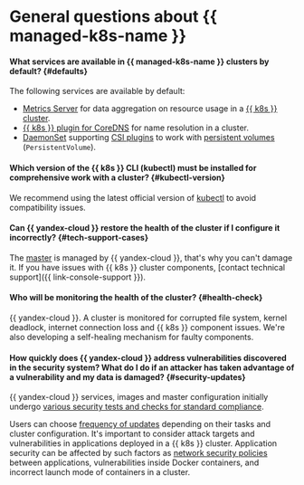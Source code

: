 # General questions about {{ managed-k8s-name }}

#### What services are available in {{ managed-k8s-name }} clusters by default? {#defaults}

The following services are available by default:
* [Metrics Server](https://github.com/kubernetes-sigs/metrics-server) for data aggregation on resource usage in a [{{ k8s }} cluster](../concepts/index.md#kubernetes-cluster).
* [{{ k8s }} plugin for CoreDNS](https://coredns.io/plugins/kubernetes/) for name resolution in a cluster.
* [DaemonSet](https://kubernetes.io/docs/concepts/workloads/controllers/daemonset/) supporting [CSI plugins](https://github.com/container-storage-interface/spec) to work with [persistent volumes](../concepts/volume.md) (`PersistentVolume`).

#### Which version of the {{ k8s }} CLI (kubectl) must be installed for comprehensive work with a cluster? {#kubectl-version}

We recommend using the latest official version of [kubectl](https://kubernetes.io/docs/tasks/tools/#kubectl) to avoid compatibility issues.

#### Can {{ yandex-cloud }} restore the health of the cluster if I configure it incorrectly? {#tech-support-cases}

The [master](../concepts/index.md#master) is managed by {{ yandex-cloud }}, that's why you can't damage it. If you have issues with {{ k8s }} cluster components, [contact technical support]({{ link-console-support }}).

#### Who will be monitoring the health of the cluster? {#health-check}

{{ yandex-cloud }}. A cluster is monitored for corrupted file system, kernel deadlock, internet connection loss and {{ k8s }} component issues. We're also developing a self-healing mechanism for faulty components.

#### How quickly does {{ yandex-cloud }} address vulnerabilities discovered in the security system? What do I do if an attacker has taken advantage of a vulnerability and my data is damaged? {#security-updates}

{{ yandex-cloud }} services, images and master configuration initially undergo [various security tests and checks for standard compliance](../../security).

Users can choose [frequency of updates](../concepts/release-channels-and-updates.md#updates) depending on their tasks and cluster configuration. It's important to consider attack targets and vulnerabilities in applications deployed in a {{ k8s }} cluster. Application security can be affected by such factors as [network security policies](../concepts/network-policy.md) between applications, vulnerabilities inside Docker containers, and incorrect launch mode of containers in a cluster.
